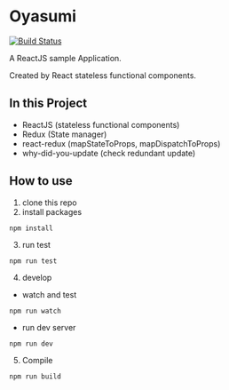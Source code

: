 # Oyasumi

[![Build Status](https://travis-ci.org/MichaelQQ/Oyasumi.svg)](https://travis-ci.org/MichaelQQ/Oyasumi)

A ReactJS sample Application.

Created by React stateless functional components.


## In this Project
* ReactJS (stateless functional components)
* Redux (State manager)
* react-redux (mapStateToProps, mapDispatchToProps)
* why-did-you-update (check redundant update)

## How to use
1. clone this repo
2. install packages
```
npm install
```
3. run test
```
npm run test
```
4. develop
  - watch and test
  ```
  npm run watch
  ```
  - run dev server
  ```
  npm run dev
  ```
5. Compile
```
npm run build
```

